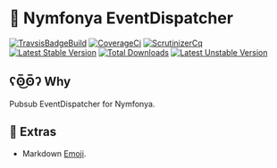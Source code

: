# :elephant: Nymfonya EventDispatcher

[![TravsisBadgeBuild](https://api.travis-ci.org/pierre-fromager/nymfonya-pubsub.svg?branch=master)](https://travis-ci.org/pierre-fromager/nymfonya-pubsub)
[![CoverageCi](https://scrutinizer-ci.com/g/pierre-fromager/nymfonya-pubsub/badges/coverage.png?b=master)](https://scrutinizer-ci.com/g/pierre-fromager/nymfonya-pubsub/)
[![ScrutinizerCq](https://scrutinizer-ci.com/g/pierre-fromager/nymfonya-pubsub/badges/quality-score.png?b=master)](https://scrutinizer-ci.com/g/pierre-fromager/nymfonya-pubsub/)
[![Latest Stable Version](https://poser.pugx.org/pier-infor/nymfonya-pubsub/v/stable)](https://packagist.org/packages/pier-infor/nymfonya-pubsub)
[![Total Downloads](https://poser.pugx.org/pier-infor/nymfonya-pubsub/downloads)](https://packagist.org/packages/pier-infor/nymfonya-pubsub)
[![Latest Unstable Version](https://poser.pugx.org/pier-infor/nymfonya-pubsub/v/unstable)](https://packagist.org/packages/pier-infor/nymfonya-pubsub)

## ʕʘ̅͜ʘ̅ʔ Why

Pubsub EventDispatcher for Nymfonya.

## :panda_face: Extras

* Markdown [Emoji](https://gist.github.com/rxaviers/7360908).